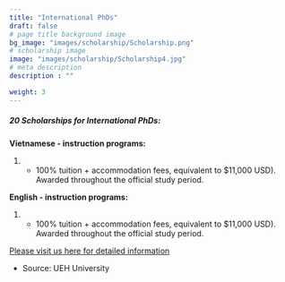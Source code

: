 ```yaml
---
title: "International PhDs"
draft: false
# page title background image
bg_image: "images/scholarship/Scholarship.png"
# scholarship image
image: "images/scholarship/Scholarship4.jpg"
# meta description
description : ""

weight: 3
---
```


##### 20 Scholarships for International PhDs:
**Vietnamese - instruction programs:** 
1. * 100% tuition + accommodation fees, equivalent to $11,000 USD). Awarded throughout the official study period.

**English - instruction programs:**

1. - 100% tuition + accommodation fees, equivalent to $11,000 USD). Awarded throughout the official study period.

[Please visit us here for detailed information](https://ueh.edu.vn/en/outreach/students/admissions/international-scholarship/)

* Source: UEH University
